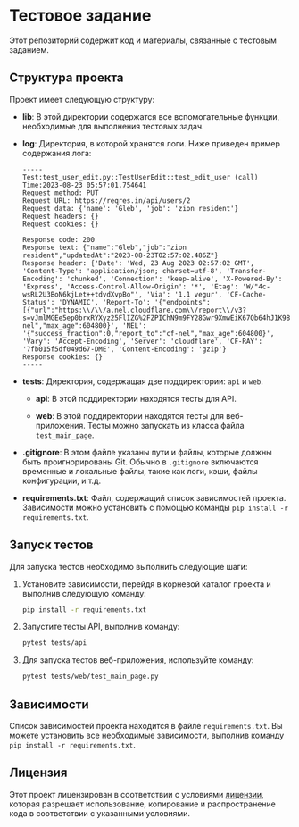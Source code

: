 # Тестовое задание

Этот репозиторий содержит код и материалы, связанные с тестовым заданием.

## Структура проекта

Проект имеет следующую структуру:

- **lib**: В этой директории содержатся все вспомогательные функции, необходимые для выполнения тестовых задач.

- **log**: Директория, в которой хранятся логи. Ниже приведен пример содержания лога:

    ```
    -----
    Test:test_user_edit.py::TestUserEdit::test_edit_user (call)
    Time:2023-08-23 05:57:01.754641
    Request method: PUT
    Request URL: https://reqres.in/api/users/2
    Request data: {'name': 'Gleb', 'job': 'zion resident'}
    Request headers: {}
    Request cookies: {}

    Response code: 200
    Response text: {"name":"Gleb","job":"zion resident","updatedAt":"2023-08-23T02:57:02.486Z"}
    Response header: {'Date': 'Wed, 23 Aug 2023 02:57:02 GMT', 'Content-Type': 'application/json; charset=utf-8', 'Transfer-Encoding': 'chunked', 'Connection': 'keep-alive', 'X-Powered-By': 'Express', 'Access-Control-Allow-Origin': '*', 'Etag': 'W/"4c-wsRL2U3BoN6kjLet++tdvdXvpBo"', 'Via': '1.1 vegur', 'CF-Cache-Status': 'DYNAMIC', 'Report-To': '{"endpoints":[{"url":"https:\\/\\/a.nel.cloudflare.com\\/report\\/v3?s=vJmlMGEe5ep0brxRYXyz25FlIZG%2FZPIChN9m9FY28Gwr9XmwEiK67Qb64hJ1K98j3IkZCqm0gLwWaVb%2F%2BQQfPJLxk0p8BK0Js8U9R%2FVzqZuj6XJDUnq4eBw%2FTA%3D%3D"}],"group":"cf-nel","max_age":604800}', 'NEL': '{"success_fraction":0,"report_to":"cf-nel","max_age":604800}', 'Vary': 'Accept-Encoding', 'Server': 'cloudflare', 'CF-RAY': '7fb015f5df049d67-DME', 'Content-Encoding': 'gzip'}
    Response cookies: {}
    -----

    ```

- **tests**: Директория, содержащая две поддиректории: `api` и `web`. 

    - **api**: В этой поддиректории находятся тесты для API.

    - **web**: В этой поддиректории находятся тесты для веб-приложения. Тесты можно запускать из класса файла `test_main_page`.

- **.gitignore**: В этом файле указаны пути и файлы, которые должны быть проигнорированы Git. Обычно в `.gitignore` включаются временные и локальные файлы, такие как логи, кэши, файлы конфигурации, и т.д.

- **requirements.txt**: Файл, содержащий список зависимостей проекта. Зависимости можно установить с помощью команды `pip install -r requirements.txt`.

## Запуск тестов

Для запуска тестов необходимо выполнить следующие шаги:

1. Установите зависимости, перейдя в корневой каталог проекта и выполнив следующую команду:

    ```bash
    pip install -r requirements.txt
    ```

2. Запустите тесты API, выполнив команду:

    ```bash
    pytest tests/api
    ```

3. Для запуска тестов веб-приложения, используйте команду:

    ```bash
    pytest tests/web/test_main_page.py
    ```

## Зависимости

Список зависимостей проекта находится в файле `requirements.txt`. Вы можете установить все необходимые зависимости, выполнив команду `pip install -r requirements.txt`.

## Лицензия

Этот проект лицензирован в соответствии с условиями [лицензии](LICENSE), которая разрешает использование, копирование и распространение кода в соответствии с указанными условиями.


